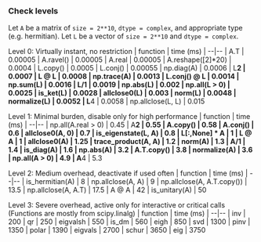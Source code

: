 ### Check levels

Let `A` be a matrix of `size = 2**10`, `dtype = complex`, and appropriate type (e.g. hermitian).
Let `L` be a vector of `size = 2**10` and `dtype = complex`.

Level 0: Virtually instant, no restriction
| function | time (ms) |
--|--
| A.T | 0.00005
| A.ravel() | 0.00005
| A.real | 0.00005
| A.reshape([2]*20) | 0.0004
| L.copy() | 0.0005
| L.conj() | 0.00055
| np.diag(A) | 0.0006
| L**2 | 0.0007
| L @ L | 0.0008
| np.trace(A) | 0.0013
| L.conj() @ L | 0.0014
| np.sum(L) | 0.0016
| L/1 | 0.0019
| np.abs(L) | 0.002
| np.all(L > 0) | 0.0025
| is_ket(L) | 0.0028
| allclose0(L) | 0.003
| norm(L) | 0.0048
| normalize(L) | 0.0052
| L**4 | 0.0058
| np.allclose(L, L) | 0.015

Level 1: Minimal burden, disable only for high performance
| function | time (ms) |
--|--
| np.all(A.real > 0) | 0.45
| A**2 | 0.55
| A.copy() | 0.58
| A.conj() | 0.6
| allclose0(A, 0) | 0.7
| is_eigenstate(L, A) | 0.8
| L[:,None] * A | 1
| L @ A | 1
| allclose0(A) | 1.25
| trace_product(A, A) | 1.2
| norm(A) | 1.3
| A/1 | 1.4
| is_diag(A) | 1.6
| np.abs(A) | 3.2
| A.T.copy() | 3.8
| normalize(A) | 3.6
| np.all(A > 0) | 4.9
| A**4 | 5.3

Level 2: Medium overhead, deactivate if used often
| function | time (ms) |
--|--
| is_hermitian(A) | 8
| np.allclose(A, A) | 9
| np.allclose(A, A.T.copy()) | 13.5
| np.allclose(A, A.T) | 17.5
| A @ A | 42
| is_unitary(A) | 50

Level 3: Severe overhead, active only for interactive or critical calls
(Functions are mostly from scipy.linalg)
| function | time (ms) |
--|--
| inv | 200
| qr | 250
| eigvalsh | 550
| is_dm | 560
| eigh | 850
| svd | 1300
| pinv | 1350
| polar | 1390
| eigvals | 2700
| schur | 3650
| eig | 3750